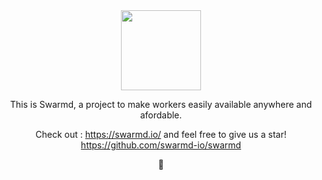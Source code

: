 <div align="center">

  <a href="https://swarmd.io/?utm_source=github&utm_medium=social&utm_campaign=launch" target="_blank">
    <img src="https://swarmd.io/swarmd.svg" height="128" width="128" />
  </a>

  <p>
This is Swarmd, a project to make workers easily available anywhere and
afordable.


Check out : https://swarmd.io/ and feel free to give us a star! https://github.com/swarmd-io/swarmd

💜
  </p>
</div>
